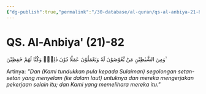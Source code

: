 ```yaml
---
{"dg-publish":true,"permalink":"/30-database/al-quran/qs-al-anbiya-21-82/"}
---
```



# QS. Al-Anbiya' (21)-82
وَمِنَ الشَّيٰطِيْنِ مَنْ يَّغُوْصُوْنَ لَهٗ وَيَعْمَلُوْنَ عَمَلًا دُوْنَ ذٰلِكَۚ وَكُنَّا لَهُمْ حٰفِظِيْنَ ۙ

Artinya: *"Dan (Kami tundukkan pula kepada Sulaiman) segolongan setan-setan yang menyelam (ke dalam laut) untuknya dan mereka mengerjakan pekerjaan selain  itu; dan  Kami yang memelihara mereka itu."*
